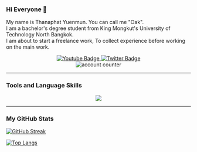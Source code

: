 ### Hi Everyone 👋

My name is Thanaphat Yuenmun. You can call me "Oak".
<br>
I am a bachelor's degree student from King Mongkut's University of Technology North Bangkok.
<br>
I am about to start a freelance work, To collect experience before working on the main work.


<div id="badges" align="center">
  <a href="https://www.youtube.com/channel/UCY1mkqOstzIspSkeH26RFNw" target="_blank">
    <img src="https://img.shields.io/badge/YouTube-red?style=for-the-badge&logo=youtube&logoColor=white" alt="Youtube Badge"/">
  </a>
  <a href="https://twitter.com/richlanu_">
    <img src="https://img.shields.io/badge/Twitter-blue?style=for-the-badge&logo=twitter&logoColor=white" alt="Twitter Badge"/">
  </a>
  <br>
  <img src="https://komarev.com/ghpvc/?username=rechelyn-o6477&style=flat-square&color=blue" alt="account counter"/>
</div>

---

### Tools and Language Skills

</div>
<p align="center">
  <a href="https://skillicons.dev">
    <img src="https://skillicons.dev/icons?i=html,css,bootstrap,js,nodejs,firebase,php,mysql,c,cpp,cs,py,vscode,ps,pr,xd,figma,github" />
  </a>
</p>

---

### My GitHub Stats

  [![GitHub Streak](http://github-readme-streak-stats.herokuapp.com?user=rechelyn-o6477&theme=dark&background=000000)](https://git.io/streak-stats)

  [![Top Langs](https://github-readme-stats.vercel.app/api/top-langs/?username=rechelyn-o6477&layout=compact&theme=vision-friendly-dark)](https://github.com/anuraghazra/github-readme-stats)
